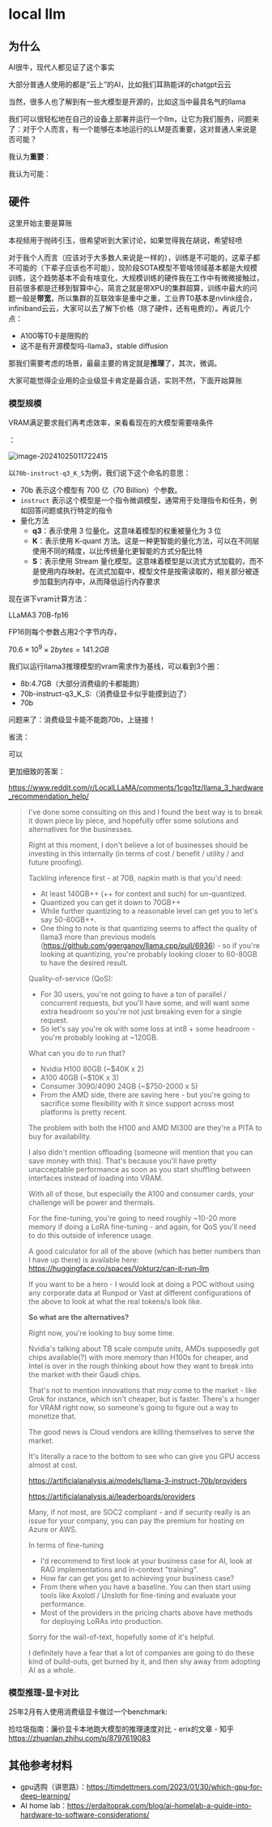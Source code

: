 # local llm

## 为什么

AI很牛，现代人都见证了这个事实

大部分普通人使用的都是“云上”的AI，比如我们耳熟能详的chatgpt云云

当然，很多人也了解到有一些大模型是开源的，比如这当中最具名气的llama

我们可以很轻松地在自己的设备上部署并运行一个llm，让它为我们服务，问题来了：对于个人而言，有一个能够在本地运行的LLM是否重要，这对普通人来说是否可能？



我认为**重要**：



我认为可能：





## 硬件

这里开始主要是算账

本视频用于抛砖引玉，很希望听到大家讨论，如果觉得我在胡说，希望轻喷

对于我个人而言（应该对于大多数人来说是一样的），训练是不可能的，这辈子都不可能的（下辈子应该也不可能），现阶段SOTA模型不管啥领域基本都是大规模训练，这个趋势基本不会有啥变化，大规模训练的硬件我在工作中有微微接触过，目前很多都是迁移到智算中心，简言之就是带XPU的集群超算，训练中最大的问题一般是**带宽**，所以集群的互联效率是重中之重，工业界T0基本是nvlink组合，infiniband云云，大家可以去了解下价格（除了硬件，还有电费的）。再说几个点：

* A100等T0卡是限购的
* 这不是有开源模型吗-llama3，stable diffusion



那我们需要考虑的场景，最最主要的肯定就是**推理**了，其次，微调。



大家可能觉得企业用的企业级显卡肯定是最合适，实则不然，下面开始算账



### 模型规模

VRAM满足要求我们再考虑效率，来看看现在的大模型需要啥条件

[^llama3的基础条件]: https://ollama.com/library/llama3/tags

：

![image-20241025011722415](../statics/image-20241025011722415.png)

以`70b-instruct-q3_K_S`为例，我们说下这个命名的意思：

* 70b 表示这个模型有 700 亿（70 Billion）个参数。
* `instruct` 表示这个模型是一个指令微调模型，通常用于处理指令和任务，例如回答问题或执行特定的指令
* 量化方法
  * **q3**：表示使用 3 位量化。这意味着模型的权重被量化为 3 位
  * **K**：表示使用 K-quant 方法。这是一种更智能的量化方法，可以在不同层使用不同的精度，以比传统量化更智能的方式分配比特
  * **S**：表示使用 Stream 量化模型。这意味着模型是以流式方式加载的，而不是使用内存映射。在流式加载中，模型文件是按需读取的，相关部分被逐步加载到内存中，从而降低运行内存要求



现在讲下vram计算方法：

LLaMA3 70B-fp16

FP16则每个参数占用2个字节内存，

$70.6×10^9×2 bytes=141.2 GB$



我们以运行llama3推理模型的vram需求作为基线，可以看到3个圈：

* 8b:4.7GB（大部分消费级的卡都能跑）
* 70b-instruct-q3_K_S:（消费级显卡似乎能摸到边了）
* 70b



问题来了：消费级显卡能不能跑70b，上链接！

[24gb显卡流畅运行llama3-70b]: https://www.reddit.com/r/LocalLLaMA/comments/1cj4det/llama_3_70b_instruct_works_surprisingly_well_on/
[llm-benchmark]: https://github.com/XiongjieDai/GPU-Benchmarks-on-LLM-Inference

省流：

可以



更加细致的答案：

https://www.reddit.com/r/LocalLLaMA/comments/1cgo1tz/llama_3_hardware_recommendation_help/

> I've done some consulting on this and I found the best way is to break it down piece by piece, and hopefully offer some solutions and alternatives for the businesses.
>
> Right at this moment, I don't believe a lot of businesses should be investing in this internally (in terms of cost / benefit / utility / and future proofing).
>
> Tackling inference first - at 70B, napkin math is that you'd need:
>
> - At least 140GB++ (++ for context and such) for un-quantized.
> - Quantized you can get it down to 70GB++
> - While further quantizing to a reasonable level can get you to let's say 50-60GB++.
> - One thing to note is that quantizing seems to affect the quality of llama3 more than previous models (https://github.com/ggerganov/llama.cpp/pull/6936) - so if you're looking at quantizing, you're probably looking closer to 60-80GB to have the desired result.
>
> Quality-of-service (QoS):
>
> - For 30 users, you're not going to have a ton of parallel / concurrent requests, but you'll have some, and will want some extra headroom so you're not just breaking even for a single request.
> - So let's say you're ok with some loss at int8 + some headroom - you're probably looking at ~120GB.
>
> What can you do to run that?
>
> - Nvidia H100 80GB (~$40K x 2)
> - A100 40GB (~$10K x 3)
> - Consumer 3090/4090 24GB (~$750-2000 x 5)
> - From the AMD side, there are saving here - but you're going to sacrifice some flexibility with it since support across most platforms is pretty recent.
>
> The problem with both the H100 and AMD MI300 are they're a PITA to buy for availability.
>
> I also didn't mention offloading (someone will mention that you can save money with this). That's because you'll have pretty unacceptable performance as soon as you start shuffling between interfaces instead of loading into VRAM.
>
> With all of those, but especially the A100 and consumer cards, your challenge will be power and thermals.
>
> For the fine-tuning, you're going to need roughly ~10-20 more memory if doing a LoRA fine-tuning - and again, for QoS you'll need to do this outside of inference usage.
>
> A good calculator for all of the above (which has better numbers than I have up there) is available here: https://huggingface.co/spaces/Vokturz/can-it-run-llm
>
> If you want to be a hero - I would look at doing a POC without using any corporate data at Runpod or Vast at different configurations of the above to look at what the real tokens/s look like.
>
> **So what are the alternatives?**
>
> Right now, you're looking to buy some time.
>
> Nvidia's talking about TB scale compute units, AMDs supposedly got chips available(?) with more memory than H100s for cheaper, and Intel is over in the rough thinking about how they want to break into the market with their Gaudi chips.
>
> That's not to mention innovations that *may* come to the market - like Grok for instance, which isn't cheaper, but is faster. There's a hunger for VRAM right now, so someone's going to figure out a way to monetize that.
>
> The good news is Cloud vendors are killing themselves to serve the market.
>
> It's literally a race to the bottom to see who can give you GPU access almost at cost.
>
> https://artificialanalysis.ai/models/llama-3-instruct-70b/providers
>
> https://artificialanalysis.ai/leaderboards/providers
>
> Many, if not most, are SOC2 compliant - and if security really is an issue for your company, you can pay the premium for hosting on Azure or AWS.
>
> In terms of fine-tuning
>
> - I'd recommend to first look at your business case for AI, look at RAG implementations and in-context "training".
> - How far can get you get to achieving your business case?
> - From there when you have a baseline. You can then start using tools like Axolotl / Unsloth for fine-tining and evaluate your performance.
> - Most of the providers in the pricing charts above have methods for deploying LoRAs into production.
>
> Sorry for the wall-of-text, hopefully some of it's helpful.
>
> I definitely have a fear that a lot of companies are going to do these kind of build-outs, get burned by it, and then shy away from adopting AI as a whole.





### 模型推理-显卡对比

25年2月有人使用消费级显卡做过一个benchmark:

捡垃圾指南：廉价显卡本地跑大模型的推理速度对比 - erix的文章 - 知乎
https://zhuanlan.zhihu.com/p/8797619083









## 其他参考材料

* gpu选购（讲思路）：https://timdettmers.com/2023/01/30/which-gpu-for-deep-learning/
* AI home lab：https://erdaltoprak.com/blog/ai-homelab-a-guide-into-hardware-to-software-considerations/